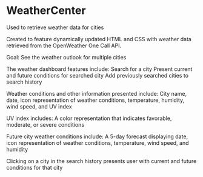 # WeatherCenter
Used to retrieve weather data for cities

Created to feature dynamically updated HTML and CSS with weather data retrieved from the OpenWeather One Call API.

Goal: 
See the weather outlook for multiple cities

The weather dashboard features include:
Search for a city
Present current and future conditions for searched city
Add previously searched cities to search history

Weather conditions and other information presented include: 
City name, date, icon representation of weather conditions, temperature, humidity, wind speed, and UV index

UV index includes:
A color representation that indicates favorable, moderate, or severe conditions

Future city weather conditions include:
A 5-day forecast displaying date, icon representation of weather conditions, temperature, wind speed, and humidity

Clicking on a city in the search history presents user with current and future conditions for that city
